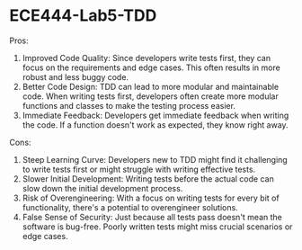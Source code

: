 # ECE444-Lab5-TDD  
Pros:  
1. Improved Code Quality: Since developers write tests first, they can focus on the requirements and edge cases. This often results in more robust and less buggy code.  
2. Better Code Design: TDD can lead to more modular and maintainable code. When writing tests first, developers often create more modular functions and classes to make the testing process easier.  
3. Immediate Feedback: Developers get immediate feedback when writing the code. If a function doesn't work as expected, they know right away.  

Cons:  
1. Steep Learning Curve: Developers new to TDD might find it challenging to write tests first or might struggle with writing effective tests.  
2. Slower Initial Development: Writing tests before the actual code can slow down the initial development process.  
3. Risk of Overengineering: With a focus on writing tests for every bit of functionality, there's a potential to overengineer solutions.  
4. False Sense of Security: Just because all tests pass doesn't mean the software is bug-free. Poorly written tests might miss crucial scenarios or edge cases.


